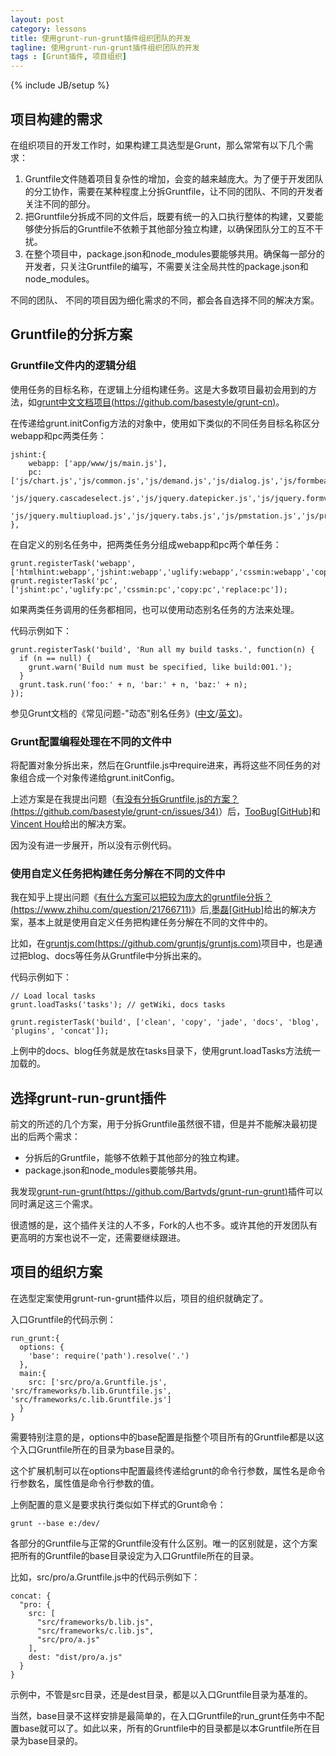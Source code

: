 ```yaml
---
layout: post
category: lessons
title: 使用grunt-run-grunt插件组织团队的开发
tagline: 使用grunt-run-grunt插件组织团队的开发
tags : [Grunt插件, 项目组织]
---
```

{% include JB/setup %}

## 项目构建的需求 ##

在组织项目的开发工作时，如果构建工具选型是Grunt，那么常常有以下几个需求：

1. Gruntfile文件随着项目复杂性的增加，会变的越来越庞大。为了便于开发团队的分工协作，需要在某种程度上分拆Gruntfile，让不同的团队、不同的开发者关注不同的部分。
2. 把Gruntfile分拆成不同的文件后，既要有统一的入口执行整体的构建，又要能够使分拆后的Gruntfile不依赖于其他部分独立构建，以确保团队分工的互不干扰。
3. 在整个项目中，package.json和node_modules要能够共用。确保每一部分的开发者，只关注Gruntfile的编写，不需要关注全局共性的package.json和node_modules。

不同的团队、 不同的项目因为细化需求的不同，都会各自选择不同的解决方案。

## Gruntfile的分拆方案 ##

### Gruntfile文件内的逻辑分组 ###

使用任务的目标名称，在逻辑上分组构建任务。这是大多数项目最初会用到的方法，如[grunt中文文档项目(https://github.com/basestyle/grunt-cn)](https://github.com/basestyle/grunt-cn)。

在传递给grunt.initConfig方法的对象中，使用如下类似的不同任务目标名称区分webapp和pc两类任务：

	jshint:{
		webapp: ['app/www/js/main.js'],
		pc: ['js/chart.js','js/common.js','js/demand.js','js/dialog.js','js/formbeautify.js','js/jquery.autopagination.js',
			'js/jquery.cascadeselect.js','js/jquery.datepicker.js','js/jquery.formvalid.js','js/jquery.memberinput.js',
			'js/jquery.multiupload.js','js/jquery.tabs.js','js/pmstation.js','js/project.js','js/setting.js','js/tasktable.js','js/work.js']
	},

在自定义的别名任务中，把两类任务分组成webapp和pc两个单任务：

	grunt.registerTask('webapp', ['htmlhint:webapp','jshint:webapp','uglify:webapp','cssmin:webapp','copy:webapp','replace:webapp']);
	grunt.registerTask('pc', ['jshint:pc','uglify:pc','cssmin:pc','copy:pc','replace:pc']);

如果两类任务调用的任务都相同，也可以使用动态别名任务的方法来处理。

代码示例如下：

	grunt.registerTask('build', 'Run all my build tasks.', function(n) {
	  if (n == null) {
	    grunt.warn('Build num must be specified, like build:001.');
	  }
	  grunt.task.run('foo:' + n, 'bar:' + n, 'baz:' + n);
	});

参见Grunt文档的《常见问题-"动态"别名任务》([中文](https://www.gruntjs.org/article/frequently_asked_questions.html)/[英文](https://gruntjs.com/frequently-asked-questions))。


### Grunt配置编程处理在不同的文件中 ###

将配置对象分拆出来，然后在Gruntfile.js中require进来，再将这些不同任务的对象组合成一个对象传递给grunt.initConfig。

上述方案是在我提出问题（[有没有分拆Gruntfile.js的方案？(https://github.com/basestyle/grunt-cn/issues/34)](https://github.com/basestyle/grunt-cn/issues/34)）后，[TooBug](https://www.toobug.net)[[GitHub](https://github.com/TooBug)]和[Vincent Hou](https://github.com/qivhou)给出的解决方案。

因为没有进一步展开，所以没有示例代码。

### 使用自定义任务把构建任务分解在不同的文件中 ###

我在知乎上提出问题《[有什么方案可以把较为庞大的gruntfile分拆？(https://www.zhihu.com/question/21766711)](https://www.zhihu.com/question/21766711)》后,[墨磊](https://morlay.tla42.org/)[[GitHub](https://github.com/morlay)]给出的解决方案，基本上就是使用自定义任务把构建任务分解在不同的文件中的。

比如，在[gruntjs.com(https://github.com/gruntjs/gruntjs.com)](https://github.com/gruntjs/gruntjs.com)项目中，也是通过把blog、docs等任务从Gruntfile中分拆出来的。

代码示例如下：

	// Load local tasks
	grunt.loadTasks('tasks'); // getWiki, docs tasks
	
	grunt.registerTask('build', ['clean', 'copy', 'jade', 'docs', 'blog', 'plugins', 'concat']);

上例中的docs、blog任务就是放在tasks目录下，使用grunt.loadTasks方法统一加载的。

## 选择grunt-run-grunt插件 ##

前文的所述的几个方案，用于分拆Gruntfile虽然很不错，但是并不能解决最初提出的后两个需求：

- 分拆后的Gruntfile，能够不依赖于其他部分的独立构建。
- package.json和node_modules要能够共用。

我发现[grunt-run-grunt(https://github.com/Bartvds/grunt-run-grunt)](https://github.com/Bartvds/grunt-run-grunt)插件可以同时满足这三个需求。

很遗憾的是，这个插件关注的人不多，Fork的人也不多。或许其他的开发团队有更高明的方案也说不一定，还需要继续跟进。

## 项目的组织方案 ##

在选型定案使用grunt-run-grunt插件以后，项目的组织就确定了。

入口Gruntfile的代码示例：

    run_grunt:{
      options: {
        'base': require('path').resolve('.')
      },
      main:{
        src: ['src/pro/a.Gruntfile.js', 'src/frameworks/b.lib.Gruntfile.js', 'src/frameworks/c.lib.Gruntfile.js']        
      }
    }

需要特别注意的是，options中的base配置是指整个项目所有的Gruntfile都是以这个入口Gruntfile所在的目录为base目录的。

这个扩展机制可以在options中配置最终传递给grunt的命令行参数，属性名是命令行参数名，属性值是命令行参数的值。

上例配置的意义是要求执行类似如下样式的Grunt命令：

	grunt --base e:/dev/

各部分的Gruntfile与正常的Gruntfile没有什么区别。唯一的区别就是，这个方案把所有的Gruntfile的base目录设定为入口Gruntfile所在的目录。

比如，src/pro/a.Gruntfile.js中的代码示例如下：

    concat: {
      "pro: {
        src: [
          "src/frameworks/b.lib.js",
          "src/frameworks/c.lib.js",
          "src/pro/a.js"
        ],
        dest: "dist/pro/a.js"
      }
	}

示例中，不管是src目录，还是dest目录，都是以入口Gruntfile目录为基准的。

当然，base目录不这样安排是最简单的，在入口Gruntfile的run_grunt任务中不配置base就可以了。如此以来，所有的Gruntfile中的目录都是以本Gruntfile所在目录为base目录的。